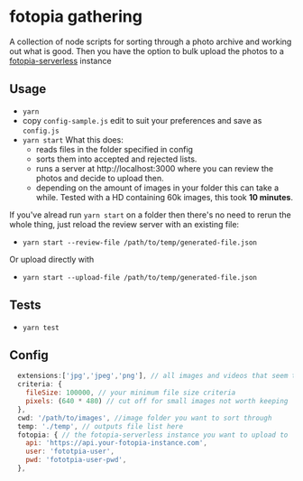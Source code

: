 # fotopia gathering

A collection of node scripts for sorting through a photo archive and working out what is good. Then you have the option to bulk upload the photos to a [fotopia-serverless](https://github.com/mbudm/fotopia-serverless) instance

## Usage
- `yarn`
- copy `config-sample.js` edit to suit your preferences and save as `config.js`
- `yarn start` 
  What this does:
  - reads files in the folder specified in config
  - sorts them into accepted and rejected lists.
  - runs a server at http://localhost:3000 where you can review the photos and decide to upload then.
  - depending on the amount of images in your folder this can take a while. Tested with a HD containing 60k images, this took **10 minutes**.

If you've alread run `yarn start` on a folder then there's no need to rerun the whole thing, just reload the review server with an existing file:
- `yarn start --review-file /path/to/temp/generated-file.json`

Or upload directly with
- `yarn start --upload-file /path/to/temp/generated-file.json`

## Tests
- `yarn test`

## Config
```javascript
  extensions:['jpg','jpeg','png'], // all images and videos that seem to work: jpg,jpeg,mp4,mov,avi,png,pmg,gif
  criteria: {
    fileSize: 100000, // your minimum file size criteria
    pixels: (640 * 480) // cut off for small images not worth keeping
  },
  cwd: '/path/to/images', //image folder you want to sort through
  temp: './temp', // outputs file list here
  fotopia: { // the fotopia-serverless instance you want to upload to
    api: 'https://api.your-fotopia-instance.com',
    user: 'fototpia-user',
    pwd: 'fototpia-user-pwd',
  },
```
